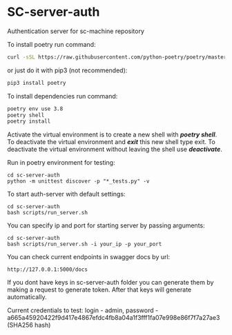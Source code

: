 # SC-server-auth
Authentication server for sc-machine repository

To install poetry run command:
```sh
curl -sSL https://raw.githubusercontent.com/python-poetry/poetry/master/get-poetry.py | python3 - 
```
or just do it with pip3 (not recommended):
```sh
pip3 install poetry
```

To install dependencies run command:
```sh
poetry env use 3.8
poetry shell
poetry install
```

Activate the virtual environment is to create a new shell with **_poetry shell_**. 
To deactivate the virtual environment and **_exit_** this new shell type exit. 
To deactivate the virtual environment without leaving the shell use **_deactivate_**.

Run in poetry environment for testing:
```
cd sc-server-auth
python -m unittest discover -p "*_tests.py" -v

```

To start auth-server with default settings:
```
cd sc-server-auth   
bash scripts/run_server.sh
```

You can specify ip and port for starting server by passing arguments:
```
cd sc-server-auth
bash scripts/run_server.sh -i your_ip -p your_port
```

You can check current endpoints in swagger docs by url:
```
http://127.0.0.1:5000/docs
```

If you dont have keys in sc-server-auth folder you can generate them by making a request to generate token. After that keys will generate automatically.

Current credentials to test: 
login - admin, password - a665a45920422f9d417e4867efdc4fb8a04a1f3fff1fa07e998e86f7f7a27ae3 (SHA256 hash)
